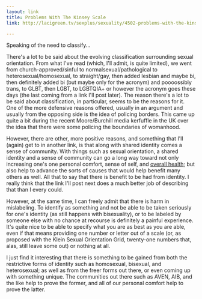 ```yaml
---
layout: link
title: Problems With The Kinsey Scale
link: http://lacigreen.tv/sexplus/sexuality/4502-problems-with-the-kinsey-scale

---
```


Speaking of the need to classify...

There's a lot to be said about the evolving classification surrounding sexual orientation.  From what I've read (which, I'll admit, is quite limited), we went from church-approved/sinful to normalsexual/pathological to heterosexual/homosexual, to straight/gay, then added lesbian and maybe bi, then definitely added bi (but maybe only for the acronym) and poooossibly trans, to GLBT, then LGBT, to LGBTQIA+ or however the acronym goes these days (the last coming from a link I'll post later).  The reason there's a lot to be said about classification, in particular, seems to be the reasons for it.  One of the more defensive reasons offered, usually in an argument and usually from the opposing side is the idea of policing borders.  This came up quite a bit during the recent Moore/Burchill media kerfuffle in the UK over the idea that there were some policing the boundaries of womanhood.

However, there are other, more positive reasons, and something that I'll (again) get to in another link, is that along with shared identity comes a sense of community.  With things such as sexual orientation, a shared identity and a sense of community can go a long way toward not only increasing one's one personal comfort, sense of self, and [overall health](http://www.sciencedaily.com/releases/2013/01/130102140528.htm); but also help to advance the sorts of causes that would help benefit many others as well.  All that to say that there is benefit to be had from identity.  I really think that the link I'll post next does a much better job of describing that than I every could.

However, at the same time, I can freely admit that there is harm in mislabeling.  To identify as something and not be able to be taken seriously for one's identity (as still happens with bisexuality), or to be labeled by someone else with no chance at recourse is definitely a painful experience.  It's quite nice to be able to specify what you are as best as you are able, even if that means providing one number or letter out of a scale (or, as proposed with the Klein Sexual Orientation Grid, twenty-one numbers that, alas, still leave some out) or nothing at all.

I just find it interesting that there is something to be gained from both the restrictive forms of identity such as homosexual, bisexual, and heterosexual; as well as from the freer forms out there, or even coming up with something unique.  The communities out there such as AVEN, AIB, and the like help to prove the former, and all of our personal comfort help to prove the latter.
